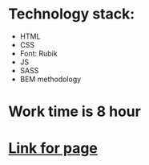
# Technology stack:
* HTML
* CSS
* Font: Rubik
* JS
* SASS
* BEM methodology
# Work time is 8 hour

# [Link for page](https://nikita1999ua.github.io/mango.github.io/)

